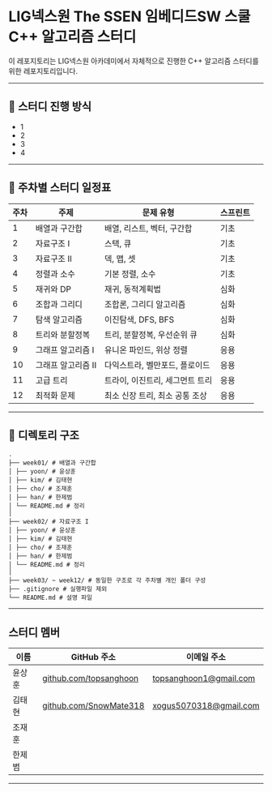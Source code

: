# LIG넥스원 The SSEN 임베디드SW 스쿨 C++ 알고리즘 스터디

이 레포지토리는 LIG넥스원 아카데미에서 자체적으로 진행한 C++ 알고리즘 스터디를 위한 레포지토리입니다.

---

## 📅 스터디 진행 방식

- 1
- 2
- 3
- 4

---

## 📅 주차별 스터디 일정표

| 주차 | 주제              | 문제 유형                                      | 스프린트 |
|------|-------------------|-----------------------------------------------|-----------|
| 1    | 배열과 구간합     | 배열, 리스트, 벡터, 구간합                     | 기초      |
| 2    | 자료구조 I        | 스택, 큐                                     | 기초      |
| 3    | 자료구조 II       | 덱, 맵, 셋                                   | 기초      |
| 4    | 정렬과 소수       | 기본 정렬, 소수                               | 기초      |
| 5    | 재귀와 DP         | 재귀, 동적계획법                              | 심화      |
| 6    | 조합과 그리디     | 조합론, 그리디 알고리즘                       | 심화      |
| 7    | 탐색 알고리즘     | 이진탐색, DFS, BFS                            | 심화      |
| 8    | 트리와 분할정복   | 트리, 분할정복, 우선순위 큐                   | 심화      |
| 9    | 그래프 알고리즘 I | 유니온 파인드, 위상 정렬                      | 응용      |
| 10   | 그래프 알고리즘 II| 다익스트라, 벨만포드, 플로이드                | 응용      |
| 11   | 고급 트리         | 트라이, 이진트리, 세그먼트 트리               | 응용      |
| 12   | 최적화 문제       | 최소 신장 트리, 최소 공통 조상               | 응용      |

---

## 📁 디렉토리 구조

```plaintext
.
├── week01/ # 배열과 구간합
│ ├── yoon/ # 윤상훈
│ ├── kim/ # 김태현
│ ├── cho/ # 조재훈
│ ├── han/ # 한제범
│ └── README.md # 정리
│
├── week02/ # 자료구조 I
│ ├── yoon/ # 윤상훈
│ ├── kim/ # 김태현
│ ├── cho/ # 조재훈
│ ├── han/ # 한제범
│ └── README.md # 정리
│
├── week03/ ~ week12/ # 동일한 구조로 각 주차별 개인 폴더 구성
├── .gitignore # 실행파일 제외
└── README.md # 설명 파일
```

---

## 스터디 멤버

| 이름   | GitHub 주소                                                | 이메일 주소               |
|--------|-------------------------------------------------------------|----------------------------|
| 윤상훈 | [github.com/topsanghoon](https://github.com/topsanghoon)   | topsanghoon1@gmail.com     |
| 김태현 | [github.com/SnowMate318](https://github.com/SnowMate318)   | xogus5070318@gmail.com     |
| 조재훈 |                                                             |                            |
| 한제범 |                                                             |                            |

---
